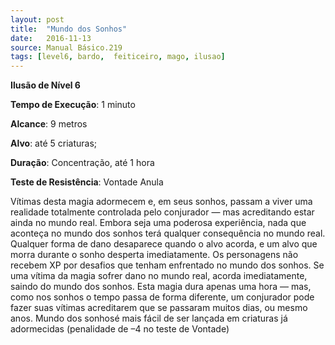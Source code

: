```yaml
---
layout: post
title:  "Mundo dos Sonhos"
date:   2016-11-13
source: Manual Básico.219
tags: [level6, bardo,  feiticeiro, mago, ilusao]
---
```


**Ilusão de Nível 6**

**Tempo de Execução**: 1 minuto

**Alcance**: 9 metros

**Alvo**: até 5 criaturas;

**Duração**:  Concentração, até 1 hora

**Teste de Resistência**: Vontade Anula

Vítimas desta magia adormecem e, em seus sonhos, passam a viver uma realidade totalmente controlada pelo conjurador — mas acreditando estar ainda no mundo real. Embora seja uma poderosa experiência, nada que aconteça no mundo dos sonhos
terá qualquer consequência no mundo real. Qualquer forma de dano desaparece quando o alvo acorda, e um alvo que morra durante o sonho desperta imediatamente. 
Os personagens não recebem XP por desafios que tenham enfrentado no mundo dos sonhos. Se uma vítima da magia sofrer dano no mundo real, acorda imediatamente, saindo do mundo dos sonhos.
Esta magia dura apenas uma hora —  mas, como nos sonhos o tempo passa de forma diferente, um conjurador pode fazer suas vítimas acreditarem que se passaram muitos dias, ou mesmo anos. Mundo dos sonhosé mais fácil de ser lançada em criaturas já adormecidas (penalidade de –4 no teste de Vontade)